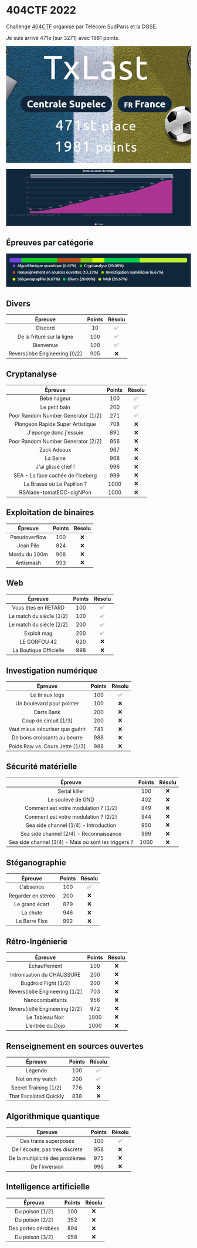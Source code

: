 # 404CTF 2022

Challenge [404CTF](https://www.404ctf.fr/) organisé par Télécom SudParis et la DGSE.

Je suis arrivé 471e (sur 3271) avec 1981 points.

![scoreboard](images/404CTFReadme3.png)

![scoreboard](images/404CTFReadme2.png)

## Épreuves par catégorie

![scoreboard](images/404CTFReadme1.png)

## Divers

| Épreuve | Points | Résolu |
|:-------:|:------:|:------:|
| Discord | 10 | :white_check_mark: |
| De la friture sur la ligne | 100 | :white_check_mark: |
| Bienvenue | 100 | :white_check_mark: |
| Revers(ibl)e Engineering [0/2] | 905 | :x: |

## Cryptanalyse

| Épreuve | Points | Résolu |
|:-------:|:------:|:------:|
| Bébé nageur | 100 | :white_check_mark: |
| Le petit bain | 200 | :white_check_mark: |
| Poor Random Number Generator [1/2] | 271 | :white_check_mark: |
| Plongeon Rapide Super Artistique | 708 | :x: |
| J'éponge donc j'essuie | 891 | :x: |
| Poor Random Number Generator [2/2] | 956 | :x: |
| Zack Adeaux | 967 | :x: |
| La Seine | 968 | :x: |
| J'ai glissé chef ! | 996 | :x: |
| SEA - La face cachée de l'Iceberg | 999 | :x: |
| La Brasse ou Le Papillon ? | 1000 | :x: |
| RSAlade-tomatECC-oigNPon | 1000 | :x: |

## Exploitation de binaires

| Épreuve | Points | Résolu |
|:-------:|:------:|:------:|
| Pseudoverflow | 100 | :x: |
| Jean Pile | 824 | :x: |
| Mordu du 100m | 908 | :x: |
| Antismash | 993 | :x: |

## Web

| Épreuve | Points | Résolu |
|:-------:|:------:|:------:|
| Vous êtes en RETARD | 100 | :white_check_mark: |
| Le match du siècle [1/2] | 100 | :white_check_mark: |
| Le match du siècle [2/2] | 200 | :white_check_mark: |
| Exploit mag | 200 | :white_check_mark: |
| LE GORFOU 42 | 620 | :x: |
| La Boutique Officielle | 998 | :x: |

## Investigation numérique

| Épreuve | Points | Résolu |
|:-------:|:------:|:------:|
| Le tir aux logs  | 100 | :white_check_mark: |
| Un boulevard pour pointer | 100 | :x: |
| Darts Bank | 200 | :x: |
| Coup de circuit [1/3] | 200 | :x: |
| Vaut mieux sécuriser que guérir | 741 | :x: |
| De bons croissants au beurre | 988 | :x: |
| Poids Raw vs. Cours Jette [1/3] | 988 | :x: |

## Sécurité matérielle

| Épreuve | Points | Résolu |
|:-------:|:------:|:------:|
| Serial killer | 100 | :x: |
| Le soulevé de GND | 402 | :x: |
| Comment est votre modulation ? [1/2] | 849 | :x: |
| Comment est votre modulation ? [2/2] | 944 | :x: |
| Sea side channel [1/4] - Introduction | 950 | :x: |
| Sea side channel [2/4] - Reconnaissance | 999 | :x: |
| Sea side channel [3/4] - Mais où sont les triggers ? | 1000 | :x: |

## Stéganographie

| Épreuve | Points | Résolu |
|:-------:|:------:|:------:|
| L'absence | 100 | :white_check_mark: |
| Regarder en stéréo | 200 | :x: |
| Le grand écart | 879 | :x: |
| La chute | 946 | :x: |
| La Barre Fixe | 992 | :x: |

## Rétro-Ingénierie

| Épreuve | Points | Résolu |
|:-------:|:------:|:------:|
| Échauffement | 100 | :x: |
| Intronisation du CHAUSSURE | 200 | :x: |
| Bugdroid Fight [1/2] | 200 | :x: |
| Revers(ibl)e Engineering [1/2] | 703 | :x: |
| Nanocombattants | 956 | :x: |
| Revers(ibl)e Engineering [2/2] | 972 | :x: |
| Le Tableau Noir | 1000 | :x: |
| L'entrée du Dojo | 1000 | :x: |

## Renseignement en sources ouvertes

| Épreuve | Points | Résolu |
|:-------:|:------:|:------:|
| Légende | 100 | :white_check_mark: |
| Not on my watch | 200 | :white_check_mark: |
| Secret Training [1/2] | 776 | :x: |
| That Escalated Quickly | 838 | :x: |

## Algorithmique quantique

| Épreuve | Points | Résolu |
|:-------:|:------:|:------:|
| Des trains superposés  | 100 | :white_check_mark: |
| De l'écoute, pas très discrète | 958 | :x: |
| De la multiplicité des problèmes | 975 | :x: |
| De l'inversion | 996 | :x: |

## Intelligence artificielle

| Épreuve | Points | Résolu |
|:-------:|:------:|:------:|
| Du poison [1/2] | 100 | :x: |
| Du poison [2/2] | 352 | :x: |
| Des portes dérobées | 894 | :x: |
| Du poison [3/2] | 958 | :x: |